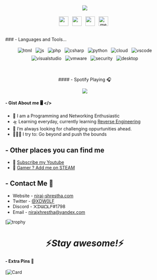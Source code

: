 <h1 align="center">
  <a href="https://git.io/typing-svg">
    <img src="https://readme-typing-svg.herokuapp.com/?lines=Hello,+There!+👋;xThis+is+Niraj+Shrestha...;Nice+to+meet+you!&center=true&size=30">
  </a>
</h1>

<p align='center'>
   <a href="http://13.107.42.14/"><img height="30" src="https://i.ibb.co/K9PXVCp/linkedin.png"></a>&nbsp;&nbsp;
   <a href="https://twitter.com/XDW0LF"><img height="30" src="https://i.ibb.co/N2CZJCJ/twitter.png"></a>&nbsp;&nbsp;
   <a href="https://open.spotify.com/user/31e6fkz3bfqatdhcgfgqitn5wznm?si=b2e0e5ec4d604659"><img height="30" src="https://i.ibb.co/99DSp1v/spotify.png"></a>&nbsp;&nbsp;
   <a href="https://mrshrestha.medium.com/"><img height="30" img src="https://i.ibb.co/SfBFbww/medium.png" alt="medium"></a>&nbsp;&nbsp;
 </p>
 
<br>
### - Languages and Tools...

<p align="center">
  <!-- icons  -->
  <img src="https://i.ibb.co/4KRXRNK/html.png" alt="html" style="vertical-align:top; margin:4px">    
  <img src="https://i.ibb.co/tq9qNLL/js.png" alt="js" style="vertical-align:top; margin:4px">
  <img src="https://i.ibb.co/vV90CJg/php.png" alt="php" style="vertical-align:top; margin:4px">
  <img src="https://i.ibb.co/cLbnXVc/csharp.png" alt="csharp" style="vertical-align:top; margin:4px">
  <img src="https://i.ibb.co/R6CjcQB/python.png" alt="python" style="vertical-align:top; margin:4px">
  <img src="https://i.ibb.co/Qm9XSMN/cloud.png" alt="cloud" style="vertical-align:top; margin:4px">
  <img src="https://i.ibb.co/hyWG6yG/visualstudio-code.png" alt="vscode" style="vertical-align:top; margin:4px">
  <img src="https://i.ibb.co/CMSfqkZ/visualstudio.png" alt="visualstudio" style="vertical-align:top; margin:4px">

  <img src="https://i.ibb.co/fSWGTkR/vmware.png" alt="vmware" style="vertical-align:top; margin:4px">
  <img src="https://i.ibb.co/mXYcqC8/security.png" alt="security" style="vertical-align:top; margin:4px">
  <img src="https://i.ibb.co/5T1qpfC/desktop.png" alt="desktop" style="vertical-align:top; margin:4px">
</p>
<br>
<p align="center">
#### - Spotify Playing 🎧
</p>
<p align="center">
 <img src="https://spotify-github-profile.vercel.app/api/view?uid=31e6fkz3bfqatdhcgfgqitn5wznm&cover_image=true&theme=default"/>
</p>

#### - Gist About me 🖥️ </>

- 🎤 I am a Programming and Networking Enthusiastic
- 🛸 Learning everyday, currently learning [Reverse Engineering](https://www.udemy.com/course/reversing-software-protection/)
- 🌋 I’m always looking for challenging oppurtunities ahead.
- 🧗🏾‍♀️ I try to: Go beyond and push the bounds

##  - Other places you can find me

- 🎥 [Subscribe my Youtube](https://www.youtube.com/channel/UCcf72iQJKORj85hlshkMo8g)
- 🐣 [Gamer ? Add me on STEAM](https://steamcommunity.com/id/XDW0LF/)

##  - Contact Me 📱

- Website - [niraj-shrestha.com](https://niraj-shrestha.com)
- Twitter - [@XDW0LF](https://twitter.com/XDW0LF)
- Discord - ᙭ᗪᗯᗝᒪᖴ#1798
- Email - nirajxhrestha@yandex.com

[![trophy](https://github-profile-trophy.vercel.app/?username=nirajxhrestha&theme=onedark)

## <h1 align='center'>⚡️<i>Stay awesome!</i>⚡️</h1>

#### - Extra Pins 📌
   [![Card](https://github-readme-stats.vercel.app/api/pin/?username=nirajxhrestha&repo=KEY-AUTH)
